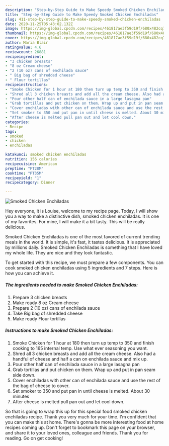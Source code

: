 ```yaml
---
description: "Step-by-Step Guide to Make Speedy Smoked Chicken Enchiladas"
title: "Step-by-Step Guide to Make Speedy Smoked Chicken Enchiladas"
slug: 411-step-by-step-guide-to-make-speedy-smoked-chicken-enchiladas
date: 2020-11-25T05:43:02.132Z
image: https://img-global.cpcdn.com/recipes/461817ae3f59d19f/680x482cq70/smoked-chicken-enchiladas-recipe-main-photo.jpg
thumbnail: https://img-global.cpcdn.com/recipes/461817ae3f59d19f/680x482cq70/smoked-chicken-enchiladas-recipe-main-photo.jpg
cover: https://img-global.cpcdn.com/recipes/461817ae3f59d19f/680x482cq70/smoked-chicken-enchiladas-recipe-main-photo.jpg
author: Maria Blair
ratingvalue: 4.6
reviewcount: 26881
recipeingredient:
- "3 chicken breasts"
- "8 oz Cream cheese"
- "2 (10 oz) cans of enchilada sauce"
- " Big bag of shredded cheese"
- " Flour tortillas"
recipeinstructions:
- "Smoke Chicken for 1 hour at 180 then turn up temp to 350 and finish cooking to 165 internal temp. Use what ever seasoning you want."
- "Shred all 3 chicken breasts and add all the cream cheese. Also had a handful of cheese and half a can on enchilada sauce and mix up."
- "Pour other half can of enchilada sauce in a large lasagna pan"
- "Grab tortillas and put chicken on them. Wrap up and put in pan seam side down."
- "Cover enchiladas with other can of enchilada sauce and use the rest of the bag of cheese to cover."
- "Set smoker to 350 and put pan in until cheese is melted. About 30 minutes"
- "After cheese is melted pull pan out and let cool down."
categories:
- Recipe
tags:
- smoked
- chicken
- enchiladas

katakunci: smoked chicken enchiladas 
nutrition: 156 calories
recipecuisine: American
preptime: "PT28M"
cooktime: "PT35M"
recipeyield: "1"
recipecategory: Dinner

---
```



![Smoked Chicken Enchiladas](https://img-global.cpcdn.com/recipes/461817ae3f59d19f/680x482cq70/smoked-chicken-enchiladas-recipe-main-photo.jpg)

Hey everyone, it is Louise, welcome to my recipe page. Today, I will show you a way to make a distinctive dish, smoked chicken enchiladas. It is one of my favorites. For mine, I will make it a bit tasty. This will be really delicious.



Smoked Chicken Enchiladas is one of the most favored of current trending meals in the world. It is simple, it's fast, it tastes delicious. It is appreciated by millions daily. Smoked Chicken Enchiladas is something that I have loved my whole life. They are nice and they look fantastic.


To get started with this recipe, we must prepare a few components. You can cook smoked chicken enchiladas using 5 ingredients and 7 steps. Here is how you can achieve it.

<!--inarticleads1-->

##### The ingredients needed to make Smoked Chicken Enchiladas:

1. Prepare 3 chicken breasts
1. Make ready 8 oz Cream cheese
1. Prepare 2 (10 oz) cans of enchilada sauce
1. Take  Big bag of shredded cheese
1. Make ready  Flour tortillas




<!--inarticleads2-->

##### Instructions to make Smoked Chicken Enchiladas:

1. Smoke Chicken for 1 hour at 180 then turn up temp to 350 and finish cooking to 165 internal temp. Use what ever seasoning you want.
1. Shred all 3 chicken breasts and add all the cream cheese. Also had a handful of cheese and half a can on enchilada sauce and mix up.
1. Pour other half can of enchilada sauce in a large lasagna pan
1. Grab tortillas and put chicken on them. Wrap up and put in pan seam side down.
1. Cover enchiladas with other can of enchilada sauce and use the rest of the bag of cheese to cover.
1. Set smoker to 350 and put pan in until cheese is melted. About 30 minutes
1. After cheese is melted pull pan out and let cool down.




So that is going to wrap this up for this special food smoked chicken enchiladas recipe. Thank you very much for your time. I'm confident that you can make this at home. There's gonna be more interesting food at home recipes coming up. Don't forget to bookmark this page on your browser, and share it to your loved ones, colleague and friends. Thank you for reading. Go on get cooking!
